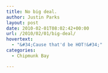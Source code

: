 ```yaml
---
title: No big deal.
author: Justin Parks
layout: post
date: 2010-02-01T08:02:42+00:00
url: /2010/02/01/big-deal/
hovertext:
  - "&#34;Cause that'd be HOT!&#34;"
categories:
  - Chipmunk Bay

---
```

